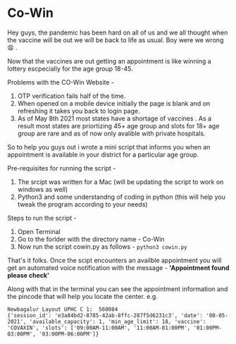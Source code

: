 # Co-Win
Hey guys, the pandemic has been hard on all of us and we all thought when the vaccine will be out we will be back to life as usual. Boy were we wrong 😩 .

Now that the vaccines are out getting an appointment is like winning a lottery escpecially for the age group 18-45.

Problems with the CO-Win Website - 
  1. OTP verification fails half of the time.
  2. When opened on a mobile device initially the page is blank and on refreshing it takes you back to login page.
  3. As of May 8th 2021 most states have a shortage of vaccines . As a result most states are priortizing 45+ age group and slots for 18+ age group are rare and as of now only avalible with private hospitals.

So to help you guys out i wrote a mini script that informs you when an appointment is available in your district for a particular age group.

Pre-requisites for running the script - 
  1. The srcipt was written for a Mac (will be updating the script to work on windows as well)
  2. Python3 and some understandng of coding in python (this will help you tweak the program according to your needs)
 
Steps to run the script - 
  1. Open Terminal
  2. Go to the forlder with the directory name - Co-Win
  3. Now run the script cowin.py as follows - `python3 cowin.py`
  
That's it folks.
Once the scipt encounters an availble appointment you will get an automated voice notification with the message - <b>'Appointment found please check'</b>

Along with that in the terminal you can see the appointment information and the pincode that will help you locate the center.
e.g.
```console
Newbagalur Layout UPHC C 1:  560084
{'session_id': 'e3a84bd2-8785-42ab-8ffc-287f5d6231c3', 'date': '08-05-2021', 'available_capacity': 1, 'min_age_limit': 18, 'vaccine': 'COVAXIN', 'slots': ['09:00AM-11:00AM', '11:00AM-01:00PM', '01:00PM-03:00PM', '03:00PM-06:00PM']}
```
